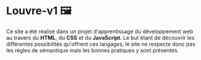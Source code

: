 # Louvre-v1 🖼️

Ce site a été réalisé dans un projet d'apprentissage du développement web au travers du **HTML**, du **CSS** et du **JavaScript**. Le but étant de découvrir les différentes possibilités qu'offrent ces langages, le site ne respecte donc pas les règles de sémantique mais les bonnes pratiques y sont présentes. 
